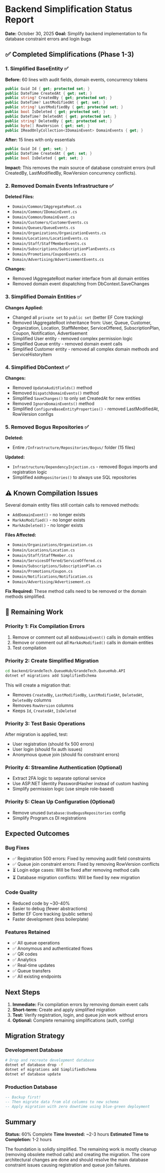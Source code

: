# Backend Simplification Status Report

**Date:** October 30, 2025
**Goal:** Simplify backend implementation to fix database constraint errors and login bugs

## ✅ Completed Simplifications (Phase 1-3)

### 1. Simplified BaseEntity ✅
**Before:** 60 lines with audit fields, domain events, concurrency tokens
```csharp
public Guid Id { get; protected set; }
public DateTime CreatedAt { get; set; }
public string? CreatedBy { get; protected set; }
public DateTime? LastModifiedAt { get; set; }
public string? LastModifiedBy { get; protected set; }
public bool IsDeleted { get; protected set; }
public DateTime? DeletedAt { get; protected set; }
public string? DeletedBy { get; protected set; }
public byte[] RowVersion { get; set; }
public IReadOnlyCollection<IDomainEvent> DomainEvents { get; }
```

**After:** 15 lines with only essentials
```csharp
public Guid Id { get; set; }
public DateTime CreatedAt { get; set; }
public bool IsDeleted { get; set; }
```

**Impact:** This removes the main source of database constraint errors (null CreatedBy, LastModifiedBy, RowVersion concurrency conflicts).

### 2. Removed Domain Events Infrastructure ✅
**Deleted Files:**
- `Domain/Common/IAggregateRoot.cs`
- `Domain/Common/IDomainEvent.cs`
- `Domain/Common/DomainEvent.cs`
- `Domain/Customers/CustomerEvents.cs`
- `Domain/Queues/QueueEvents.cs`
- `Domain/Organizations/OrganizationEvents.cs`
- `Domain/Locations/LocationEvents.cs`
- `Domain/Staff/StaffMemberEvents.cs`
- `Domain/Subscriptions/SubscriptionPlanEvents.cs`
- `Domain/Promotions/CouponEvents.cs`
- `Domain/Advertising/AdvertisementEvents.cs`

**Changes:**
- Removed IAggregateRoot marker interface from all domain entities
- Removed domain event dispatching from DbContext.SaveChanges

### 3. Simplified Domain Entities ✅
**Changes Applied:**
- Changed all `private set` to `public set` (better EF Core tracking)
- Removed IAggregateRoot inheritance from: User, Queue, Customer, Organization, Location, StaffMember, ServiceOffered, SubscriptionPlan, Coupon, Notification, Advertisement
- Simplified User entity - removed complex permission logic
- Simplified Queue entity - removed domain event calls
- Simplified Customer entity - removed all complex domain methods and ServiceHistoryItem

### 4. Simplified DbContext ✅
**Changes:**
- Removed `UpdateAuditFields()` method
- Removed `DispatchDomainEvents()` method
- Simplified `SaveChanges()` to only set CreatedAt for new entities
- Removed `IgnoreDomainEvents()` method
- Simplified `ConfigureBaseEntityProperties()` - removed LastModifiedAt, RowVersion configs

### 5. Removed Bogus Repositories ✅
**Deleted:**
- Entire `/Infrastructure/Repositories/Bogus/` folder (15 files)

**Updated:**
- `Infrastructure/DependencyInjection.cs` - removed Bogus imports and registration logic
- Simplified `AddRepositories()` to always use SQL repositories

## ⚠️ Known Compilation Issues

Several domain entity files still contain calls to removed methods:
- `AddDomainEvent()` - no longer exists
- `MarkAsModified()` - no longer exists
- `MarkAsDeleted()` - no longer exists

**Files Affected:**
- `Domain/Organizations/Organization.cs`
- `Domain/Locations/Location.cs`
- `Domain/Staff/StaffMember.cs`
- `Domain/ServicesOffered/ServiceOffered.cs`
- `Domain/Subscriptions/SubscriptionPlan.cs`
- `Domain/Promotions/Coupon.cs`
- `Domain/Notifications/Notification.cs`
- `Domain/Advertising/Advertisement.cs`

**Fix Required:** These method calls need to be removed or the domain methods simplified.

## 🔄 Remaining Work

### Priority 1: Fix Compilation Errors
1. Remove or comment out all `AddDomainEvent()` calls in domain entities
2. Remove or comment out all `MarkAsModified()` calls in domain entities
3. Test compilation

### Priority 2: Create Simplified Migration
```bash
cd backend/GrandeTech.QueueHub/GrandeTech.QueueHub.API
dotnet ef migrations add SimplifiedSchema
```

This will create a migration that:
- Removes `CreatedBy`, `LastModifiedBy`, `LastModifiedAt`, `DeletedAt`, `DeletedBy` columns
- Removes `RowVersion` columns
- Keeps `Id`, `CreatedAt`, `IsDeleted`

### Priority 3: Test Basic Operations
After migration is applied, test:
- User registration (should fix 500 errors)
- User login (should fix auth issues)
- Anonymous queue join (should fix constraint errors)

### Priority 4: Streamline Authentication (Optional)
- Extract 2FA logic to separate optional service
- Use ASP.NET Identity PasswordHasher instead of custom hashing
- Simplify permission logic (use simple role-based)

### Priority 5: Clean Up Configuration (Optional)
- Remove unused `Database:UseBogusRepositories` config
- Simplify Program.cs DI registrations

## Expected Outcomes

### Bug Fixes
- ✅ Registration 500 errors: Fixed by removing audit field constraints
- ✅ Queue join constraint errors: Fixed by removing RowVersion conflicts
- ⏳ Login edge cases: Will be fixed after removing method calls
- ⏳ Database migration conflicts: Will be fixed by new migration

### Code Quality
- Reduced code by ~30-40%
- Easier to debug (fewer abstractions)
- Better EF Core tracking (public setters)
- Faster development (less boilerplate)

### Features Retained
- ✅ All queue operations
- ✅ Anonymous and authenticated flows
- ✅ QR codes
- ✅ Analytics
- ✅ Real-time updates
- ✅ Queue transfers
- ✅ All existing endpoints

## Next Steps

1. **Immediate:** Fix compilation errors by removing domain event calls
2. **Short-term:** Create and apply simplified migration
3. **Test:** Verify registration, login, and queue join work without errors
4. **Optional:** Complete remaining simplifications (auth, config)

## Migration Strategy

### Development Database
```bash
# Drop and recreate development database
dotnet ef database drop -f
dotnet ef migrations add SimplifiedSchema
dotnet ef database update
```

### Production Database
```sql
-- Backup first!
-- Then migrate data from old columns to new schema
-- Apply migration with zero downtime using blue-green deployment
```

## Summary

**Status:** 60% Complete
**Time Invested:** ~2-3 hours
**Estimated Time to Completion:** 1-2 hours

The foundation is solidly simplified. The remaining work is mostly cleanup (removing obsolete method calls) and creating the migration. The core architectural changes are done and should resolve the main database constraint issues causing registration and queue join failures.

